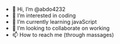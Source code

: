 - 👋 Hi, I’m @abdo4232
- 👀 I’m interested in coding
- 🌱 I’m currently learning javaScript
- 💞️ I’m looking to collaborate on working
- 📫 How to reach me (through massages)

<!---
abdo4232/abdo4232 is a ✨ special ✨ repository because its `README.md` (this file) appears on your GitHub profile.
You can click the Preview link to take a look at your changes.
--->
